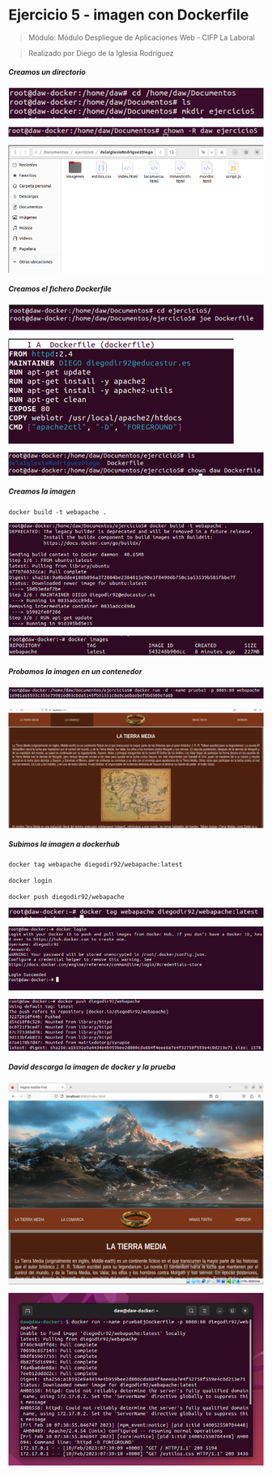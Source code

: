 # Ejercicio 5 - imagen con Dockerfile

> Módulo: Módulo Despliegue de Aplicaciones Web - CIFP La Laboral

> Realizado por Diego de la Iglesia Rodríguez

##### Creamos un directorio

![](capturas/Captura.PNG)

![](capturas/Captura2.PNG)

![](capturas/Captura3.PNG)

##### Creamos el fichero Dockerfile

![](capturas/Captura4.PNG)

![](capturas/Captura5.PNG)

![](capturas/Captura6.PNG)

##### Creamos la imagen

```shh
docker build -t webapache .
```

![](capturas/Captura7.PNG)

![](capturas/Captura8.PNG)

##### Probamos la imagen en un contenedor

![](capturas/Captura9.PNG)

![](capturas/Captura10.PNG)

##### Subimos la imagen a dockerhub

```shh
docker tag webapache diegodir92/webapache:latest

docker login

docker push diegodir92/webapache
```

![](capturas/Captura11.PNG)

![](capturas/Captura12.PNG)

![](capturas/Captura13.PNG)

##### David descarga la imagen de docker y la prueba 

![](capturas/Captura15.PNG)

![](capturas/Captura14.PNG)
